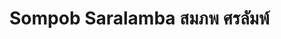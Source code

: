 # Sompob Saralamba   สมภพ ศรลัมพ์

<!--[![Website](https://img.shields.io/badge/Website-sakngoi.com-blue?style=flat-square&logo=Google%20Earth&logoColor=white&link=https://sakngoi.com)](https://sakngoi.com)
[![GitHub](https://img.shields.io/badge/GitHub-slphyx-blue?style=flat-square&logo=GitHub&logoColor=white&link=https://github.com/slphyx)](https://github.com/slphyx)
[![Linkedin](https://img.shields.io/badge/LinkedIn-saralamba-blue?style=flat-square&logo=Linkedin&logoColor=white&link=https://www.linkedin.com/in/saralamba)](https://www.linkedin.com/in/saralamba)
[![ORCiD](https://img.shields.io/badge/ORCiD-0000--0002--5460--8447-blue?style=flat-square&logo=ORCiD&logoColor=white&link=https://orcid.org/0000-0002-5460-8447)](https://orcid.org/0000-0002-5460-8447)


Have you ever thought about it? We want to be famous as a writer, as a poet, as a painter, as a politician, as a singer, or what you will. Why? Because we really don’t love what we are doing. If you loved to sing, or to paint, or to write poems – if you really loved it – you would not be concerned with whether you are famous or not. To want to be famous is tawdry, trivial, stupid, it has no meaning; but , because we don’t love what we are doing, we want to enrich ourselves with fame. Our present education is rotten because it teaches us to love success and not what we are doing. The result has become more important than the action.

You know, it is good to hide your brilliance under a bushel, to be anonymous, to love what you are doing and not to show off. It is good to be kind without a name. That does not make you famous, it does not cause your photograph to appear in the newspapers. Politicians do not come to your door. You are just a creative human being living anonymously, and in that there is richness and great beauty.

— J. Krishnamurti


<!--
**slphyx/slphyx** is a ✨ _special_ ✨ repository because its `README.md` (this file) appears on your GitHub profile.

Here are some ideas to get you started:

- 🔭 I’m currently working on ...
- 🌱 I’m currently learning ...
- 👯 I’m looking to collaborate on ...
- 🤔 I’m looking for help with ...
- 💬 Ask me about ...
- 📫 How to reach me: ...
- 😄 Pronouns: ...
- ⚡ Fun fact: ...
-->
